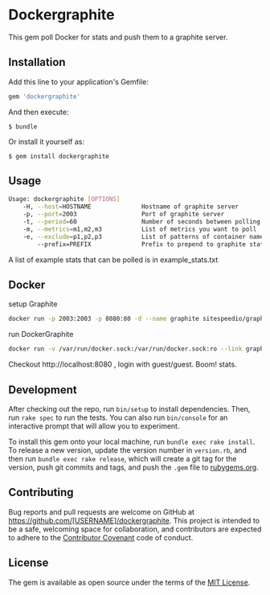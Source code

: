 # Dockergraphite

This gem poll Docker for stats and push them to a graphite server.

## Installation

Add this line to your application's Gemfile:

```ruby
gem 'dockergraphite'
```

And then execute:

    $ bundle

Or install it yourself as:

    $ gem install dockergraphite

## Usage

```bash
Usage: dockergraphite [OPTIONS]
    -H, --host=HOSTNAME              Hostname of graphite server
    -p, --port=2003                  Port of graphite server
    -t, --period=60                  Number of seconds between polling stats
    -m, --metrics=m1,m2,m3           List of metrics you want to poll
    -e, --exclude=p1,p2,p3           List of patterns of container names to exclude
        --prefix=PREFIX              Prefix to prepend to graphite stats
```

A list of example stats that can be polled is in example_stats.txt


## Docker

setup Graphite
```bash
docker run -p 2003:2003 -p 8080:80 -d --name graphite sitespeedio/graphite
```
run DockerGraphite
```bash
docker run -v /var/run/docker.sock:/var/run/docker.sock:ro --link graphite searchspring/dockergraphite -t 10 --prefix docker -H graphite -m memory_stats.usage,cpu_stats.cpu_usage.total_usage,network.rx_bytes,network.tx_bytes
```

Checkout http://localhost:8080 , login with guest/guest.  Boom! stats.

## Development

After checking out the repo, run `bin/setup` to install dependencies. Then, run `rake spec` to run the tests. You can also run `bin/console` for an interactive prompt that will allow you to experiment.

To install this gem onto your local machine, run `bundle exec rake install`. To release a new version, update the version number in `version.rb`, and then run `bundle exec rake release`, which will create a git tag for the version, push git commits and tags, and push the `.gem` file to [rubygems.org](https://rubygems.org).

## Contributing

Bug reports and pull requests are welcome on GitHub at https://github.com/[USERNAME]/dockergraphite. This project is intended to be a safe, welcoming space for collaboration, and contributors are expected to adhere to the [Contributor Covenant](http://contributor-covenant.org) code of conduct.


## License

The gem is available as open source under the terms of the [MIT License](http://opensource.org/licenses/MIT).

